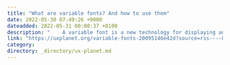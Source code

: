 ```yaml
---
title: "What are variable fonts? And how to use them"
date: 2022-05-30 07:49:26 +0000
dateadded: 2022-05-31 00:00:37 +0100
description: "    A variable font is a new technology for displaying and working with typography, and it will revolutionize the way designers use typography.  Continue reading on UX Planet »  "
link: "https://uxplanet.org/variable-fonts-20095146e42d?source=rss----819cc2aaeee0---4"
category:
directory: _directory/ux-planet.md
---
```

